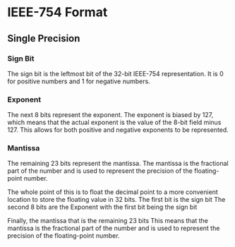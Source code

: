 # IEEE-754 Format

## Single Precision

### Sign Bit

The sign bit is the leftmost bit of the 32-bit IEEE-754 representation. It is 0 for positive numbers and 1 for negative numbers.

### Exponent

The next 8 bits represent the exponent. The exponent is biased by 127, which means that the actual exponent is the value of the 8-bit field minus 127. This allows for both positive and negative exponents to be represented.

### Mantissa

The remaining 23 bits represent the mantissa. The mantissa is the fractional part of the number and is used to represent the precision of the floating-point number.

The whole point of this is to float the decimal point to a more convenient location to store the floating value in 32 bits.
The first bit is the sign bit
The second 8 bits are the Exponent with the first bit being the sign bit

Finally, the mantissa that is the remaining 23 bits
This means that the mantissa is the fractional part of the number and is used to represent the precision of the floating-point number.
